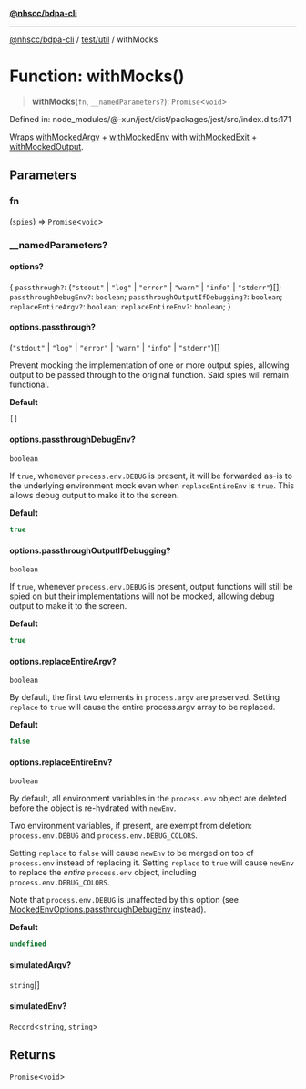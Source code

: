 [**@nhscc/bdpa-cli**](../../../README.md)

***

[@nhscc/bdpa-cli](../../../README.md) / [test/util](../README.md) / withMocks

# Function: withMocks()

> **withMocks**(`fn`, `__namedParameters?`): `Promise`\<`void`\>

Defined in: node\_modules/@-xun/jest/dist/packages/jest/src/index.d.ts:171

Wraps [withMockedArgv](withMockedArgv.md) + [withMockedEnv](withMockedEnv.md) with
[withMockedExit](withMockedExit.md) + [withMockedOutput](withMockedOutput.md).

## Parameters

### fn

(`spies`) => `Promise`\<`void`\>

### \_\_namedParameters?

#### options?

\{ `passthrough?`: (`"stdout"` \| `"log"` \| `"error"` \| `"warn"` \| `"info"` \| `"stderr"`)[]; `passthroughDebugEnv?`: `boolean`; `passthroughOutputIfDebugging?`: `boolean`; `replaceEntireArgv?`: `boolean`; `replaceEntireEnv?`: `boolean`; \}

#### options.passthrough?

(`"stdout"` \| `"log"` \| `"error"` \| `"warn"` \| `"info"` \| `"stderr"`)[]

Prevent mocking the implementation of one or more output spies, allowing
output to be passed through to the original function. Said spies will
remain functional.

**Default**

```ts
[]
```

#### options.passthroughDebugEnv?

`boolean`

If `true`, whenever `process.env.DEBUG` is present, it will be forwarded
as-is to the underlying environment mock even when `replaceEntireEnv` is
`true`. This allows debug output to make it to the screen.

**Default**

```ts
true
```

#### options.passthroughOutputIfDebugging?

`boolean`

If `true`, whenever `process.env.DEBUG` is present, output functions will
still be spied on but their implementations will not be mocked, allowing
debug output to make it to the screen.

**Default**

```ts
true
```

#### options.replaceEntireArgv?

`boolean`

By default, the first two elements in `process.argv` are preserved. Setting
`replace` to `true` will cause the entire process.argv array to be
replaced.

**Default**

```ts
false
```

#### options.replaceEntireEnv?

`boolean`

By default, all environment variables in the `process.env` object are
deleted before the object is re-hydrated with `newEnv`.

Two environment variables, if present, are exempt from deletion:
`process.env.DEBUG` and `process.env.DEBUG_COLORS`.

Setting `replace` to `false` will cause `newEnv` to be merged on top of
`process.env` instead of replacing it. Setting `replace` to `true` will
cause `newEnv` to replace the _entire_ `process.env` object, including
`process.env.DEBUG_COLORS`.

Note that `process.env.DEBUG` is unaffected by this option (see
[MockedEnvOptions.passthroughDebugEnv](../type-aliases/MockedEnvOptions.md#passthroughdebugenv) instead).

**Default**

```ts
undefined
```

#### simulatedArgv?

`string`[]

#### simulatedEnv?

`Record`\<`string`, `string`\>

## Returns

`Promise`\<`void`\>
